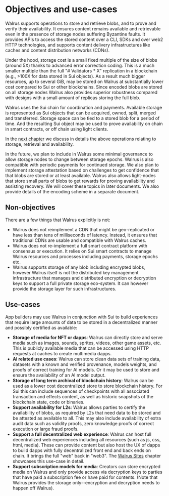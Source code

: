 # Objectives and use-cases

Walrus supports operations to store and retrieve blobs, and to prove and verify their availability.
It ensures content remains available and retrievable even in the presence of storage nodes suffering Byzantine faults.
It provides APIs to access the stored content over a CLI, SDKs and over web2 HTTP
technologies, and supports content delivery infrastructures like caches and content distribution
networks (CDNs).

Under the hood, storage cost is a small fixed multiple of the size of blobs (around 5X) thanks to
advanced error correction coding. This is a much smaller multiple than the full "# Validators * X"
replication in a blockchain (e.g., >100X for data stored in Sui objects). As a result much bigger resources, up to
several GiB, may be stored on Walrus at substantially lower cost compared to Sui or other
blockchains. Since encoded blobs are stored on all storage nodes Walrus also provides superior
robustness compared with designs with a small amount of replicas storing the full blob.

Walrus uses the Sui chain for coordination and payments. Available storage is represented as Sui
objects that can be acquired, owned, split, merged and transferred. Storage space can be tied to
a stored blob for a period of time. And the resulting Sui object may be used to prove
availability on chain in smart contracts, or off chain using light clients.

In the [next chapter](./overview.md) we discuss in details the above operations relating to storage,
retrieval and availability.

In the future, we plan to include in Walrus some minimal governance to allow storage nodes to
change between storage epochs. Walrus is also compatible with periodic payments for continued
storage. We also plan to implement storage attestation based on challenges to get confidence that
that blobs are stored or at least available. Walrus also allows light-nodes that store small parts
of blobs to get rewards for proving availability and assisting recovery. We will cover these
topics in later documents. We also provide details of the encoding scheme in a separate document.

## Non-objectives

There are a few things that Walrus explicitly is not:

- Walrus does not reimplement a CDN that might be geo-replicated or have less than tens of
  milliseconds of latency. Instead, it ensures that traditional CDNs are usable and compatible with
  Walrus caches.
- Walrus does not re-implement a full smart contract platform with consensus or execution. It
  relies on Sui smart contracts to manage Walrus resources and processes including
  payments, storage epochs etc.
- Walrus supports storage of any blob including encrypted blobs, however Walrus itself is not the
  distributed key management infrastructure that manages and distributed encryption or decryption
  keys to support a full private storage eco-system. It can however provide the storage layer for
  such infrastructures.

## Use-cases

App builders may use Walrus in conjunction with Sui to build experiences that require large
amounts of data to be stored in a decentralized manner and possibly certified as available:

- **Storage of media for NFT or dapps**: Walrus can directly store and serve media such as images,
  sounds, sprites, videos, other game assets, etc. This is publicly available media that can be
  accessed using HTTP requests at caches to create multimedia dapps.
- **AI related use cases**: Walrus can store clean data sets of training data, datasets with a
  known and verified provenance, models weights, and proofs of correct training for AI models.
  Or it may be used to store and ensure the availability of an AI model output.
- **Storage of long term archival of blockchain history**: Walrus can be used as a lower cost
  decentralized store to store blockchain history. For Sui this can include sequences of
  checkpoints with all associated transaction and effects content, as well as historic snapshots
  of the blockchain state, code or binaries.
- **Support availability for L2s**: Walrus allows parties to certify the availability of blobs, as
  required by L2s that need data to be stored and be attested as available to all. This may also
  include availability of extra audit data such as validity proofs, zero knowledge proofs of
  correct execution or large fraud proofs.
- **Support a full decentralized web experience**: Walrus can host full decentralized web
  experiences including all resources (such as js, css, html, media). These can provide content but
  also host the UX of dapps to build dapps with fully decentralized front end and back ends on
  chain. It brings the full "web" back in "web3". The [Walrus Sites](./walrus-sites/intro.md) chapter
  showcases this use-case in detail.
- **Support subscription models for media**: Creators can store encrypted media on Walrus and only
  provide access via decryption keys to parties that have paid a subscription fee or have paid for
  contents. (Note that Walrus provides the storage only--encryption and decryption needs to happen off
  Walrus).
